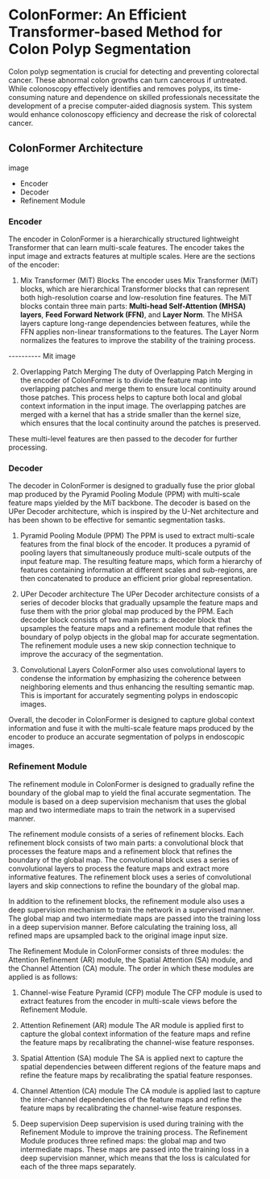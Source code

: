 # ColonFormer: An Efficient Transformer-based Method for Colon Polyp Segmentation

Colon polyp segmentation is crucial for detecting and preventing colorectal cancer. These abnormal colon growths can turn cancerous if untreated. While colonoscopy effectively identifies and removes polyps, its time-consuming nature and dependence on skilled professionals necessitate the development of a precise computer-aided diagnosis system. This system would enhance colonoscopy efficiency and decrease the risk of colorectal cancer.

## ColonFormer Architecture
 image
 * Encoder
 * Decoder
 * Refinement Module

### Encoder
The encoder in ColonFormer is a hierarchically structured lightweight Transformer that can learn multi-scale features. The encoder takes the input image and extracts features at multiple scales. Here are the sections of the encoder:
1. Mix Transformer (MiT) Blocks
The encoder uses Mix Transformer (MiT) blocks, which are hierarchical Transformer blocks that can represent both high-resolution coarse and low-resolution fine features. The MiT blocks contain three main parts: **Multi-head Self-Attention (MHSA) layers**, **Feed Forward Network (FFN)**, and **Layer Norm**. The MHSA layers capture long-range dependencies between features, while the FFN applies non-linear transformations to the features. The Layer Norm normalizes the features to improve the stability of the training process.

---------- Mit image

2. Overlapping Patch Merging
The duty of Overlapping Patch Merging in the encoder of ColonFormer is to divide the feature map into overlapping patches and merge them to ensure local continuity around those patches. This process helps to capture both local and global context information in the input image. The overlapping patches are merged with a kernel that has a stride smaller than the kernel size, which ensures that the local continuity around the patches is preserved.

These multi-level features are then passed to the decoder for further processing. 

### Decoder 
The decoder in ColonFormer is designed to gradually fuse the prior global map produced by the Pyramid Pooling Module (PPM) with multi-scale feature maps yielded by the MiT backbone. The decoder is based on the UPer Decoder architecture, which is inspired by the U-Net architecture and has been shown to be effective for semantic segmentation tasks.

1. Pyramid Pooling Module (PPM)
The PPM is used to extract multi-scale features from the final block of the encoder. It produces a pyramid of pooling layers that simultaneously produce multi-scale outputs of the input feature map. The resulting feature maps, which form a hierarchy of features containing information at different scales and sub-regions, are then concatenated to produce an efficient prior global representation.

2. UPer Decoder architecture
The UPer Decoder architecture consists of a series of decoder blocks that gradually upsample the feature maps and fuse them with the prior global map produced by the PPM. Each decoder block consists of two main parts: a decoder block that upsamples the feature maps and a refinement module that refines the boundary of polyp objects in the global map for accurate segmentation. The refinement module uses a new skip connection technique to improve the accuracy of the segmentation.

3. Convolutional Layers
ColonFormer also uses convolutional layers to condense the information by emphasizing the coherence between neighboring elements and thus enhancing the resulting semantic map. This is important for accurately segmenting polyps in endoscopic images.

Overall, the decoder in ColonFormer is designed to capture global context information and fuse it with the multi-scale feature maps produced by the encoder to produce an accurate segmentation of polyps in endoscopic images.

### Refinement Module
The refinement module in ColonFormer is designed to gradually refine the boundary of the global map to yield the final accurate segmentation. The module is based on a deep supervision mechanism that uses the global map and two intermediate maps to train the network in a supervised manner.

The refinement module consists of a series of refinement blocks. Each refinement block consists of two main parts: a convolutional block that processes the feature maps and a refinement block that refines the boundary of the global map. The convolutional block uses a series of convolutional layers to process the feature maps and extract more informative features. The refinement block uses a series of convolutional layers and skip connections to refine the boundary of the global map.

In addition to the refinement blocks, the refinement module also uses a deep supervision mechanism to train the network in a supervised manner. The global map and two intermediate maps are passed into the training loss in a deep supervision manner. Before calculating the training loss, all refined maps are upsampled back to the original image input size.

The Refinement Module in ColonFormer consists of three modules: the Attention Refinement (AR) module, the Spatial Attention (SA) module, and the Channel Attention (CA) module. The order in which these modules are applied is as follows:

1. Channel-wise Feature Pyramid (CFP) module
The CFP module is used to extract features from the encoder in multi-scale views before the Refinement Module.

2. Attention Refinement (AR) module
The AR module is applied first to capture the global context information of the feature maps and refine the feature maps by recalibrating the channel-wise feature responses.

3. Spatial Attention (SA) module
The SA is applied next to capture the spatial dependencies between different regions of the feature maps and refine the feature maps by recalibrating the spatial feature responses.

4. Channel Attention (CA) module
The CA module is applied last to capture the inter-channel dependencies of the feature maps and refine the feature maps by recalibrating the channel-wise feature responses.

5. Deep supervision
Deep supervision is used during training with the Refinement Module to improve the training process. The Refinement Module produces three refined maps: the global map and two intermediate maps. These maps are passed into the training loss in a deep supervision manner, which means that the loss is calculated for each of the three maps separately.
   
